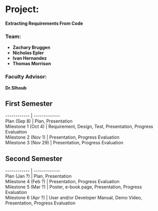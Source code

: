 # Project:  
**Extracting Requirements From Code**

### Team:
* **Zachary Bruggen**  
* **Nicholas Epler**  
* **Ivan Hernandez**  
* **Thomas Morrison**  

### Faculty Advisor:  
**Dr.Slhoub**

## First Semester  
------------ | -------------  
Plan (Sep 8) | Plan, Presentation  
Milestone 1 (Oct 4) |	Requirement, Design, Test, Presentation, Progress Evaluation  
Milestone 2 (Nov 1) |	Presentation, Progress Evaluation  
Milestone 3 (Nov 29) |	Presentation, Progress Evaluation  

## Second Semester  
------------ | -------------  
Plan (Jan ?) | Plan, Presentation  
Milestone 4 (Feb ?) |	Presentation, Progress Evaluation  
Milestone 5 (Mar ?) |	Poster, e-book page, Presentation, Progress Evaluation  
Milestone 6 (Apr ?) |	User and/or Developer Manual, Demo Video, Presentation, Progress Evaluation  




